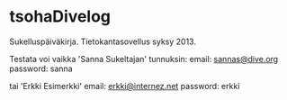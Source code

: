 tsohaDivelog
============

Sukelluspäiväkirja. Tietokantasovellus syksy 2013. 

Testata voi vaikka 'Sanna Sukeltajan' tunnuksin:
email: sannas@dive.org
password: sanna

tai 'Erkki Esimerkki'
email: erkki@internez.net
password: erkki
